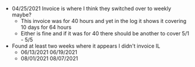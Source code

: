 - 04/25/2021 Invoice is where I think they switched over to weekly maybe?
	- This invoice was for 40 hours and yet in the log it shows it covering 10 days for 64 hours
	- Either is fine and if it was for 40 there should be another to cover 5/1 - 5/5
- Found at least two weeks where it appears I didn't invoice IL
	- 06/13/2021	06/19/2021
	- 08/01/2021	08/07/2021